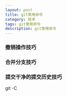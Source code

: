 ```yaml
---
layout: post
title: git常用命令
category: 技术
tags: git常用命令
description: git常用命令
---
```


### 撤销操作技巧

### 合并分支技巧

### 提交干净的提交历史技巧

git -C